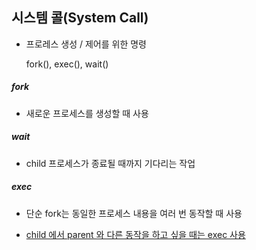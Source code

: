 ## 시스템 콜(System Call)



- 프로레스 생성 / 제어를 위한 명령

  fork(), exec(), wait()





##### fork

- 새로운 프로세스를 생성할 때 사용



##### wait

- child 프로세스가 종료될 때까지 기다리는 작업



##### exec

- 단순 fork는 동일한 프로세스 내용을 여러 번 동작할 때 사용

- <u>child 에서 parent 와 다른 동작을 하고 싶을 때는 exec 사용</u>

  